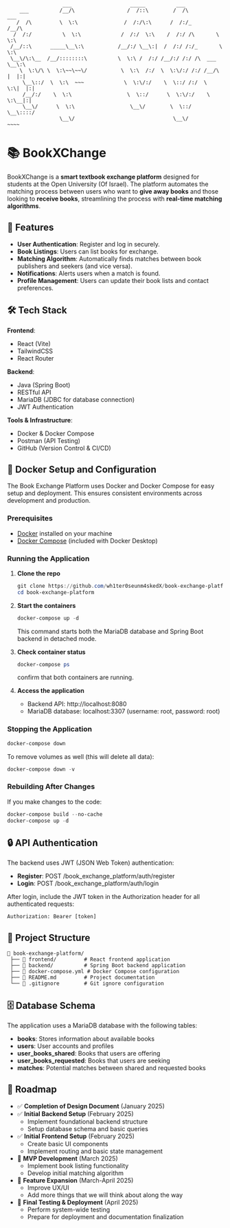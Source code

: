 ```
                  ___                   _____          ___                  
    ___          /__/\                 /  /::\        /  /\          ___    
   /  /\         \  \:\               /  /:/\:\      /  /:/_        /__/\   
  /  /:/          \  \:\             /  /:/  \:\    /  /:/ /\       \  \:\  
 /__/::\      _____\__\:\           /__/:/ \__\:|  /  /:/ /:/_       \  \:\ 
 \__\/\:\__  /__/::::::::\          \  \:\ /  /:/ /__/:/ /:/ /\  ___  \__\:\
    \  \:\/\ \  \:\~~\~~\/           \  \:\  /:/  \  \:\/:/ /:/ /__/\ |  |:|
     \__\::/  \  \:\  ~~~             \  \:\/:/    \  \::/ /:/  \  \:\|  |:|
     /__/:/    \  \:\                  \  \::/      \  \:\/:/    \  \:\__|:|
     \__\/      \  \:\                  \__\/        \  \::/      \__\::::/ 
                 \__\/                                \__\/           ~~~~
```

# 📚 BookXChange

BookXChange is a **smart textbook exchange platform** designed for students at the Open University (Of Israel). The platform automates the matching process between users who want to **give away books** and those looking to **receive books**, streamlining the process with **real-time matching algorithms**.

## 🚀 Features
- **User Authentication**: Register and log in securely.
- **Book Listings**: Users can list books for exchange.
- **Matching Algorithm**: Automatically finds matches between book publishers and seekers (and vice versa).
- **Notifications**: Alerts users when a match is found.
- **Profile Management**: Users can update their book lists and contact preferences.

## 🛠️ Tech Stack
**Frontend**:
- React (Vite)
- TailwindCSS
- React Router

**Backend**:
- Java (Spring Boot)
- RESTful API
- MariaDB (JDBC for database connection)
- JWT Authentication

**Tools & Infrastructure**:
- Docker & Docker Compose
- Postman (API Testing)
- GitHub (Version Control & CI/CD)

## 🐳 Docker Setup and Configuration

The Book Exchange Platform uses Docker and Docker Compose for easy setup and deployment. This ensures consistent environments across development and production.

### Prerequisites
- [Docker](https://www.docker.com/products/docker-desktop/) installed on your machine
- [Docker Compose](https://docs.docker.com/compose/install/) (included with Docker Desktop)

### Running the Application

1. **Clone the repo**
   ```powershell
   git clone https://github.com/wh1ter0seunm4skedX/book-exchange-platform.git
   cd book-exchange-platform
   ```

2. **Start the containers**
   ```powershell
   docker-compose up -d
   ```
   This command starts both the MariaDB database and Spring Boot backend in detached mode.

3. **Check container status**
   ```powershell
   docker-compose ps
   ```
   confirm that both containers are running.

4. **Access the application**
   - Backend API: http://localhost:8080
   - MariaDB database: localhost:3307 (username: root, password: root)

### Stopping the Application

```powershell
docker-compose down
```

To remove volumes as well (this will delete all data):
```powershell
docker-compose down -v
```

### Rebuilding After Changes

If you make changes to the code:
```powershell
docker-compose build --no-cache
docker-compose up -d
```

## 🔒 API Authentication

The backend uses JWT (JSON Web Token) authentication:

- **Register**: POST /book_exchange_platform/auth/register
- **Login**: POST /book_exchange_platform/auth/login

After login, include the JWT token in the Authorization header for all authenticated requests:
```
Authorization: Bearer [token]
```

## 📂 Project Structure
```
📁 book-exchange-platform/
 ├── 📁 frontend/         # React frontend application
 ├── 📁 backend/          # Spring Boot backend application
 ├── 📄 docker-compose.yml # Docker Compose configuration
 ├── 📄 README.md         # Project documentation
 └── 📄 .gitignore        # Git ignore configuration
```

## 🗄️ Database Schema

The application uses a MariaDB database with the following tables:
- **books**: Stores information about available books
- **users**: User accounts and profiles
- **user_books_shared**: Books that users are offering
- **user_books_requested**: Books that users are seeking
- **matches**: Potential matches between shared and requested books


## 📅 Roadmap
- ✅ **Completion of Design Document** (January 2025)
- ✅ **Initial Backend Setup** (February 2025)
  - Implement foundational backend structure
  - Setup database schema and basic queries
- ✅ **Initial Frontend Setup** (February 2025)
  - Create basic UI components
  - Implement routing and basic state management
- 🚀 **MVP Development** (March 2025)
  - Implement book listing functionality
  - Develop initial matching algorithm
- 🔄 **Feature Expansion** (March-April 2025)
  - Improve UX/UI
  - Add more things that we will think about along the way
- 🎯 **Final Testing & Deployment** (April 2025)
  - Perform system-wide testing
  - Prepare for deployment and documentation finalization
